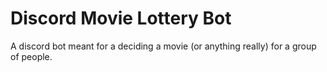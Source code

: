 # Discord Movie Lottery Bot
A discord bot meant for a deciding a movie (or anything really) for a group of people.
